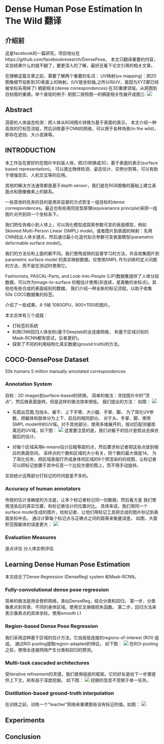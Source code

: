 Dense Human Pose Estimation In The Wild 翻译
=============

介绍前
-------------
这是facebook的一篇研究，项目地址在https://github.com/facebookresearch/DensePose。
本文只翻译重要的内容，实验结果什么的就不翻了，要更深入的了解，最好还看下论文引用的相关文章。

在理解这篇文章之前，需要了解两个重要的名词：
UV映射(uv mapping)：把2D图像细节投影到3D表面上的映射。(UV是坐标轴,之所以叫UV，是因为XYZ都已经被坐标系用掉了)
稠密相关(dense correspondences):在3D重建领域，从原图到目标图的重建。举个直观的例子:
把图二按照图一的稠密相关性展开成图三:
![](/blog/images/dense_human_pose/1.jpg)


Abstract
-------------

茂密的人体姿态检测：把人体从RGB图片转换为基于表面的表示。
本文介绍一种高效的打标签流程，然后训练基于CNN的网络，可以用于各种场景(in the wild)，即存在遮挡、大小变换等。


INTRODUCTION
-------------
本工作旨在更好的在图片中封装人体，把2D转换成3D，基于表面的表示(surface based representation)。
可以类比物体检测、姿态估计、实例分割等。可以有助于增强现实、人机交互等的应用。

其他的解决方法通常都是基于depth sensor，我们是在RGB图像的基础上建立表面点和图像像素上的联系。

一些其他的任务的目的是用非监督的方式恢复一组目标的dense correspondences。最近也有些用同变型原理(equivariance principle)来把一组图片对齐到同一个坐标系下。

我们把任务缩小到人体上，可以简化模型成探索参数可变的表面模型，例如 Skinned Multi-Person Linear (SMPL) model。或者图片到表面的映射：先用CNN找出人体关键点，然后通过最小化迭代拟合参数可变表面模型(parametric deformable surface model)。

我们的方法论和上面的都不同。我们使用成熟的监督学习的方法，并且收集图片到parametric surface model 的真实映射数据。仅使用SMPL 作为训练时定义问题的方法，而不是在测试时使用它。

Fashionista, PASCAL-Parts, and Look-Into-People (LIP)数据集提供了人体分段数据，可以作为image-to-surface 的粗估计使用(非连续，是离散的坐标点)。其他也有些合成的表面级别的数据。
我们介绍一种全新的标记流程，以助于收集50k COCO数据集的标签。

介绍了一些成果。4-5帧  1080GPU，800×1100的图片。

本文总体有三个成就：
* 打标签的系统
* 利用CNN回归人体坐标(基于Deeplab的全连接网络， 和基于区域识别的Mask-RCNN都有尝试，后者更好)。
* 探索了不同的利用结构化真实数据(ground truth)的方法。

COCO-DensePose Dataset
-------------
50k humans   5 million manually annotated correspondences 

### Annotation System
目标：2D images到surface-based的转换。
简单的做法：寻找图片中的”顶点”，然后做表面旋转。但是这样的做法效率很低。
我们提出的方法：
如图：
![](/blog/images/dense_human_pose/2.jpg)

* 先框出范围,包括头、躯干、上下手臂、大小腿、手掌、脚。
为了简化UV参数，把躯体和肢体分为上下、前后的相同部分。
对于头、手掌、脚，使用SMPL model中的UV域。对于其他部分，使用多维展开的，按对匹配测量距离后的UV域，如下图：
![](/blog/images/dense_human_pose/3.jpg)
这里要注意的是，我们对躯干的估计是假设去掉衣服后的估计。

* 对每个区域采用k-means估计后粗等距的点，然后要求标记者把这些点放到相应的表面空间。
采样点的个数和区域的大小有关，但个数的最大值是14。
为了简化任务，把区域表面打开成身体同区域的6个预渲染的的视图，让标记者可以把标记放置于其中任意一个比较方便的图上，而不用手动旋转。

实验统计这两部分打标记的时间是差不多的。

### Accuracy of human annotators
传统的估计准确度的方法是，让多个标记者标记同一份数据，然后看方差
我们使用渲染后的真实位置，和标记者估计的位置对比。
具体来说，我们用同一个surface model生成的图片，给标记者，让他们用标记工具把合成的图片标记到表面坐标中去。
通过计算每个标记点与正确点之间的距离来衡量误差。
如图，大面积范围躯体的误差更大：
![](/blog/images/dense_human_pose/4.jpg)

### Evaluation Measures 
逐点评估
分人体实例评估

Learning Dense Human Pose Estimation
-------------
本文综合了Dense Regression (DenseReg) system 和Mask-RCNN。

### Fully-convolutional dense pose regression
简单的做法是用全卷积网络，类似DenseReg，结合分类和回归。
第一步，分类像素点到背景、不同的身体区域。使用交叉熵做损失函数。
第二步，回归方法来表示像素点的具体坐标。使用smooth L1 

### Region-based Dense Pose Regression
我们采用这种基于区域的估计方法，它由层级连接的regions-of-interest (ROI) 组成。
通过RIO pooling提取region-adapted的特征。
如下图：
![](/blog/images/dense_human_pose/5.jpg)
在ROI-pooling 之前，使用全连接网络产生分类和回归的预测。

### Multi-task cascaded architectures
受iterative refinement的灵感，我们使用级层的框架。它的好处是给下一步骤提供上下文，和有益于深度挖掘。
如下图：
![](/blog/images/dense_human_pose/6.jpg)
挖掘的信息不受限于单一任务。

### Distillation-based ground-truth interpolation
在训练之前，训练一个”teacher”网络来重建那些没有标记的值。如图：
![](/blog/images/dense_human_pose/7.jpg)

Experiments
-------------

Conclusion
-------------